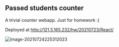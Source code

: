 ## Passed students counter

A trivial counter webapp. Just for homework :(

Deployed at http://121.5.165.232/hw/20210723/React/

![image-20210724225312023](https://i.loli.net/2021/07/24/76za3UbXtprvkJs.png)

